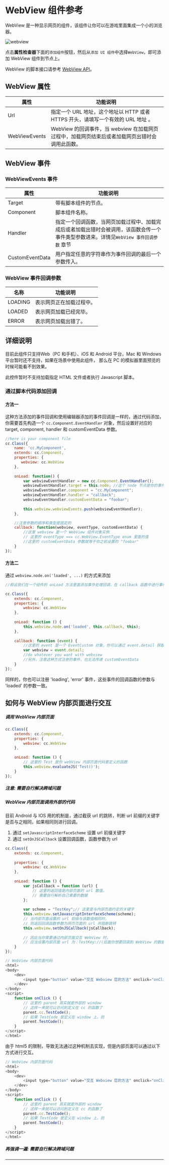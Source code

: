 # WebView 组件参考

WebView 是一种显示网页的组件，该组件让你可以在游戏里面集成一个小的浏览器。


![webview](./webview/webview.png)

点击**属性检查器**下面的`添加组件`按钮，然后从`添加 UI 组件`中选择`WebView`，即可添加 WebView 组件到节点上。

WebView 的脚本接口请参考 [WebView API](../api/classes/WebView.html)。

## WebView 属性

| 属性          | 功能说明      |
|---------------|-------------------------------------------------------------------------------------------------|
| Url           | 指定一个 URL 地址，这个地址以 HTTP 或者 HTTPS 开头，请填写一个有效的 URL 地址 。                |
| WebViewEvents | WebView 的回调事件，当 webview 在加载网页过程中，加载网页结束后或者加载网页出错时会调用此函数。 |

## WebView 事件

### WebViewEvents 事件

| 属性            | 功能说明 |
| --------------  | -----------  |
| Target          | 带有脚本组件的节点。   |
| Component       | 脚本组件名称。      |
| Handler         | 指定一个回调函数，当网页加载过程中、加载完成后或者加载出错时会被调用，该函数会传一个事件类型参数进来。详情见`WebView 事件回调参数` 章节 |
| CustomEventData | 用户指定任意的字符串作为事件回调的最后一个参数传入。 |

### WebView 事件回调参数

| 名称           | 功能说明     |
| -------------- | ----------- |
| LOADING        | 表示网页正在加载过程中。 |
| LOADED         | 表示网页加载已经完毕。   |
| ERROR          | 表示网页加载出错了。     |

## 详细说明

目前此组件只支持Web（PC 和手机）、iOS 和 Android 平台，Mac 和 Windows 平台暂时还不支持，如果在场景中使用此组件，
那么在 PC 的模拟器里面预览的时候可能看不到效果。

此控件暂时不支持加载指定 HTML 文件或者执行 Javascript 脚本。

### 通过脚本代码添加回调

#### 方法一

这种方法添加的事件回调和使用编辑器添加的事件回调是一样的，通过代码添加，
你需要首先构造一个 `cc.Component.EventHandler` 对象，然后设置好对应的 target, component, handler 和 customEventData 参数。

```js
//here is your component file
cc.Class({
    name: 'cc.MyComponent',
    extends: cc.Component,
    properties: { 
       webview: cc.WebView 
    },
    
    onLoad: function() {
        var webviewEventHandler = new cc.Component.EventHandler();
        webviewEventHandler.target = this.node; //这个 node 节点是你的事件处理代码组件所属的节点
        webviewEventHandler.component = "cc.MyComponent";
        webviewEventHandler.handler = "callback";
        webviewEventHandler.customEventData = "foobar";
        
        this.webview.webviewEvents.push(webviewEventHandler);
    },

	//注意参数的顺序和类型是固定的
    callback: function(webview, eventType, customEventData) {
        //这里 webview 是一个 WebView 组件对象实例
        // 这里的 eventType === cc.WebView.EventType enum 里面的值
        //这里的 customEventData 参数就等于你之前设置的 "foobar"
    }
});
```

#### 方法二

通过 `webview.node.on('loaded', ...)` 的方式来添加

```js
//假设我们在一个组件的 onLoad 方法里面添加事件处理回调，在 callback 函数中进行事件处理:

cc.Class({
    extends: cc.Component,
    properties: {
        webview: cc.WebView
    },
    
    onLoad: function () {
        this.webview.node.on('loaded', this.callback, this);
    },
    
    callback: function (event) {
        //这里的 event 是一个 EventCustom 对象，你可以通过 event.detail 获取 WebView 组件
        var webview = event.detail;
        //do whatever you want with webview
        //另外，注意这种方式注册的事件，也无法传递 customEventData
    }
});
```

同样的，你也可以注册 'loading', 'error' 事件，这些事件的回调函数的参数与 'loaded' 的参数一致。

## 如何与 WebView 内部页面进行交互

##### 调用 WebView 内部页面

```js
cc.Class({
    extends: cc.Component,
    properties: {
        webview: cc.WebView
    },
    
    onLoad: function () {
        // 这里的 Test 是你 webView 内部页面代码里定义的函数
        this.webview.evaluateJS('Test()');
    }
});
```
##### 注意: 需要自行解决跨域问题

##### WebView 内部页面调用外部的代码

目前 Android 与 IOS 用的机制是，通过截获 url 的跳转，判断 url 前缀的关键字是否与之相同，如果相同则进行回调。

1. 通过 `setJavascriptInterfaceScheme` 设置 url 前缀关键字
2. 通过 `setOnJSCallback` 设置回调函数，函数参数为 url

```js
cc.Class({
    extends: cc.Component,
    
    properties: {
        webview: cc.WebView
    },
    
    onLoad: function () {
        var jsCallback = function (url) {
            // 这里的返回值是内部页面的 url 数值，
            // 需要自行解析自己需要的数据
        };
        
        var scheme = "TestKey";// 这里是与内部页面约定的关键字
        this.webview.setJavascriptInterfaceScheme(scheme);
        // 当内部页面设置的 url 前缀与该数值相同时，
        // 则返回回调函数参数为网页页面的 url 并阻断跳转  
        this.webview.setOnJSCallback(jsCallback);
        
        // 因此当你需要通过内部页面交互 WebView 时，
        // 应当设置内部页面 url 为：TestKey://(后面你想要回调到 WebView 的数据) 
    }
});

// WebView 内部页面代码
<html>
<body>
    <dev>
        <input type="button" value="交互 Webview 层的方法" onclick="onClick()"/>
    </dev>
</body>
<script>
    function onClick () {
        // 这里的 parent 其实就是外部的 window
        // 这样一来就可以访问到定义在 cc 的函数了
        parent.cc.TestCode();
        // 如果 TestCode 是定义在 window 上，则
        parent.TestCode();
    }
</script>
</html>

```

由于 html5 的限制，导致无法通过这种机制去实现，但是内部页面可以通过以下方式进行交互。

```js
// WebView 内部页面代码
<html>
<body>
    <dev>
        <input type="button" value="交互 Webview 层的方法" onclick="onClick()"/>
    </dev>
</body>
<script>
    function onClick () {
        // 这里的 parent 其实就是外部的 window
        // 这样一来就可以访问到定义在 cc 的函数了
        parent.cc.TestCode();
        // 如果 TestCode 是定义在 window 上，则
        parent.TestCode();
    }
</script>
</html>
```

##### 再强调一遍: 需要自行解决跨域问题

<hr>
